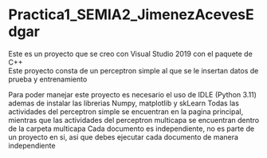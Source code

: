 # Practica1_SEMIA2_JimenezAcevesEdgar

Este es un proyecto que se creo con Visual Studio 2019 con el paquete de C++  
Este proyecto consta de un perceptron simple al que se le insertan datos de prueba y entrenamiento

Para poder manejar este proyecto es necesario el uso de IDLE (Python 3.11) ademas de instalar las librerias Numpy, matplotlib y skLearn
Todas las actividades del perceptron simple se encuentran en la pagina principal, mientras que las actividades del  perceptron multicapa se encuentran dentro de la carpeta multicapa
Cada documento es independiente, no es parte de un proyecto en si, asi que debes ejecutar cada documento de manera independiente
